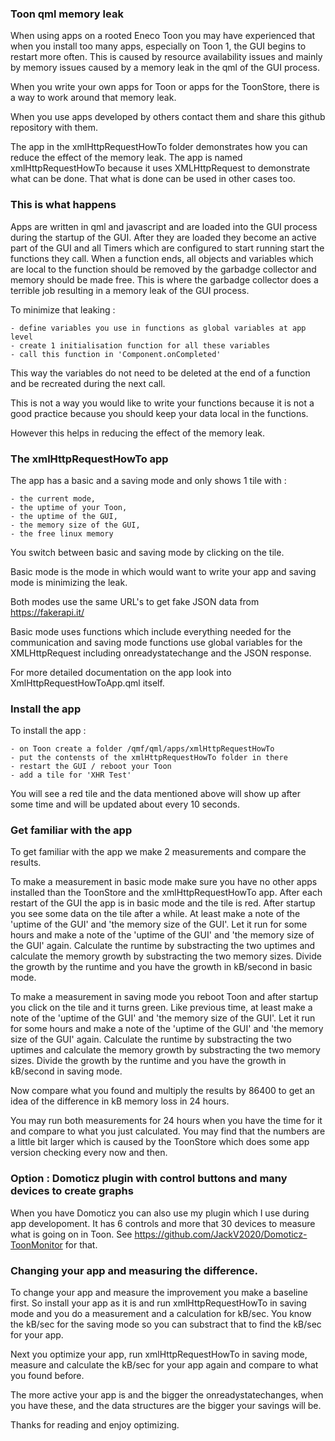 ### Toon qml memory leak

When using apps on a rooted Eneco Toon you may have experienced that when you install too many apps, especially on Toon 1, the GUI begins to restart more often. This is caused by resource availability issues and mainly by memory issues caused by a memory leak in the qml of the GUI process.

When you write your own apps for Toon or apps for the ToonStore, there is a way to work around that memory leak.

When you use apps developed by others contact them and share this github repository with them.

The app in the xmlHttpRequestHowTo folder demonstrates how you can reduce the effect of the memory leak. The app is named xmlHttpRequestHowTo because it uses XMLHttpRequest to demonstrate what can be done. That what is done can be used in other cases too.

### This is what happens

Apps are written in qml and javascript and are loaded into the GUI process during the startup of the GUI. After they are loaded they become an active part of the GUI and all Timers which are configured to start running start the functions they call. When a function ends, all objects and variables which are local to the function should be removed by the garbadge collector and memory should be made free. This is where the garbadge collector does a terrible job resulting in a memory leak of the GUI process.

To minimize that leaking :

    - define variables you use in functions as global variables at app level
    - create 1 initialisation function for all these variables
    - call this function in 'Component.onCompleted'
    
This way the variables do not need to be deleted at the end of a function and be recreated during the next call.

This is not a way you would like to write your functions because it is not a good practice because you should keep your data local in the functions.

However this helps in reducing the effect of the memory leak.

### The xmlHttpRequestHowTo app

The app has a basic and a saving mode and only shows 1 tile with :

    - the current mode,
    - the uptime of your Toon,
    - the uptime of the GUI, 
    - the memory size of the GUI,
    - the free linux memory

You switch between basic and saving mode by clicking on the tile.

Basic mode is the mode in which would want to write your app and saving mode is minimizing the leak.

Both modes use the same URL's to get fake JSON data from https://fakerapi.it/

Basic mode uses functions which include everything needed for the communication and saving mode functions use global variables for the XMLHttpRequest including onreadystatechange and the JSON response.

For more detailed documentation on the app look into XmlHttpRequestHowToApp.qml itself.

### Install the app

To install the app :

    - on Toon create a folder /qmf/qml/apps/xmlHttpRequestHowTo
    - put the contensts of the xmlHttpRequestHowTo folder in there
    - restart the GUI / reboot your Toon
    - add a tile for 'XHR Test'

You will see a red tile and the data mentioned above will show up after some time and will be updated about every 10 seconds.

### Get familiar with the app

To get familiar with the app we make 2 measurements and compare the results.

To make a measurement in basic mode make sure you have no other apps installed than the ToonStore and the xmlHttpRequestHowTo app. After each restart of the GUI the app is in basic mode and the tile is red. After startup you see some data on the tile after a while. At least make a note of the 'uptime of the GUI' and 'the memory size of the GUI'. Let it run for some hours and make a note of the 'uptime of the GUI' and 'the memory size of the GUI' again. Calculate the runtime by substracting the two uptimes and calculate the memory growth by substracting the two memory sizes. Divide the growth by the runtime and you have the growth in kB/second in basic mode.

To make a measurement in saving mode you reboot Toon and after startup you click on the tile and it turns green. Like previous time, at least make a note of the 'uptime of the GUI' and 'the memory size of the GUI'. Let it run for some hours and make a note of the 'uptime of the GUI' and 'the memory size of the GUI' again. Calculate the runtime by substracting the two uptimes and calculate the memory growth by substracting the two memory sizes. Divide the growth by the runtime and you have the growth in kB/second in saving mode.

Now compare what you found and multiply the results by 86400 to get an idea of the difference in kB memory loss in 24 hours.

You may run both measurements for 24 hours when you have the time for it and compare to what you just calculated. You may find that the numbers are a little bit larger which is caused by the ToonStore which does some app version checking every now and then.

### Option : Domoticz plugin with control buttons and many devices to create graphs

When you have Domoticz you can also use my plugin which I use during app developoment. It has 6 controls and more that 30 devices to measure what is going on in Toon. See https://github.com/JackV2020/Domoticz-ToonMonitor for that.

### Changing your app and measuring the difference.

To change your app and measure the improvement you make a baseline first. So install your app as it is and run xmlHttpRequestHowTo in saving mode and you do a measurement and a calculation for kB/sec. You know the kB/sec for the saving mode so you can substract that to find the kB/sec for your app.

Next you optimize your app, run xmlHttpRequestHowTo in saving mode, measure and calculate the kB/sec for your app again and compare to what you found before.

The more active your app is and the bigger the onreadystatechanges, when you have these, and the data structures are the bigger your savings will be.

Thanks for reading and enjoy optimizing.
